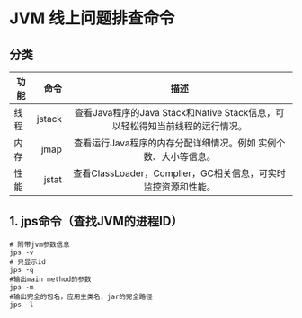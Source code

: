 # JVM 线上问题排查命令

## 分类   
| 功能             | 命令             | 描述                                                                |
| --------------- | ---------------:|:-------------------------------------------------------------------:|
| 线程             | jstack          | 查看Java程序的Java Stack和Native Stack信息，可以轻松得知当前线程的运行情况。|
| 内存             | jmap            | 查看运行Java程序的内存分配详细情况。例如 实例个数、大小等信息。               |
| 性能             | jstat           | 查看ClassLoader，Complier，GC相关信息，可实时监控资源和性能。             |    

## 1. jps命令（查找JVM的进程ID）   
```
# 附带jvm参数信息
jps -v
# 只显示id
jps -q
#输出main method的参数
jps -m
#输出完全的包名，应用主类名，jar的完全路径
jps -l
```